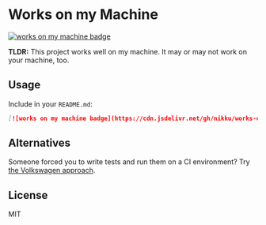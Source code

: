 # Works on my Machine

[![works on my machine badge](https://cdn.jsdelivr.net/gh/nikku/works-on-my-machine@v0.3.0/badge.svg)](https://github.com/nikku/works-on-my-machine)

__TLDR:__ This project works well on my machine. It may or may not work on your machine, too.


## Usage

Include in your `README.md`:

```markdown
[![works on my machine badge](https://cdn.jsdelivr.net/gh/nikku/works-on-my-machine@v0.3.0/badge.svg)](https://github.com/nikku/works-on-my-machine)
```


## Alternatives

Someone forced you to write tests and run them on a CI environment? Try [the Volkswagen approach](https://github.com/auchenberg/volkswagen). 


## License

MIT
